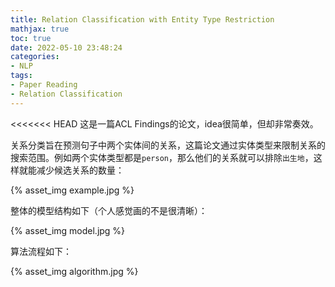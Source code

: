 ```yaml
---
title: Relation Classification with Entity Type Restriction
mathjax: true
toc: true
date: 2022-05-10 23:48:24
categories:
- NLP
tags:
- Paper Reading
- Relation Classification
---
```

<<<<<<< HEAD
这是一篇ACL Findings的论文，idea很简单，但却非常奏效。

<!--more-->

关系分类旨在预测句子中两个实体间的关系，这篇论文通过实体类型来限制关系的搜索范围。例如两个实体类型都是`person`，那么他们的关系就可以排除`出生地`，这样就能减少候选关系的数量：

{% asset_img example.jpg %}

整体的模型结构如下（个人感觉画的不是很清晰）：

{% asset_img model.jpg %}

算法流程如下：

{% asset_img algorithm.jpg %}
